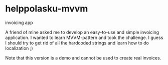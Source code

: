 # helppolasku-mvvm
invoicing app

A friend of mine asked me to develop an easy-to-use and simple invoicing application. I wanted to learn MVVM-pattern and took the challenge. I guess I should try to get rid of all the hardcoded strings and learn how to do localization ;)

Note that this version is a demo and cannot be used to create real invoices.

